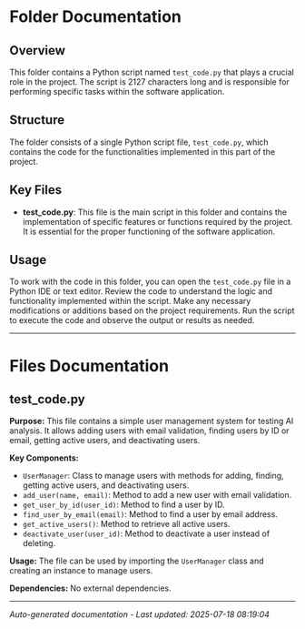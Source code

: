 # Folder Documentation

## Overview
This folder contains a Python script named `test_code.py` that plays a crucial role in the project. The script is 2127 characters long and is responsible for performing specific tasks within the software application.

## Structure
The folder consists of a single Python script file, `test_code.py`, which contains the code for the functionalities implemented in this part of the project.

## Key Files
- **test_code.py**: This file is the main script in this folder and contains the implementation of specific features or functions required by the project. It is essential for the proper functioning of the software application.

## Usage
To work with the code in this folder, you can open the `test_code.py` file in a Python IDE or text editor. Review the code to understand the logic and functionality implemented within the script. Make any necessary modifications or additions based on the project requirements. Run the script to execute the code and observe the output or results as needed.

---

# Files Documentation

## test_code.py

**Purpose:** This file contains a simple user management system for testing AI analysis. It allows adding users with email validation, finding users by ID or email, getting active users, and deactivating users.

**Key Components:**
- `UserManager`: Class to manage users with methods for adding, finding, getting active users, and deactivating users.
- `add_user(name, email)`: Method to add a new user with email validation.
- `get_user_by_id(user_id)`: Method to find a user by ID.
- `find_user_by_email(email)`: Method to find a user by email address.
- `get_active_users()`: Method to retrieve all active users.
- `deactivate_user(user_id)`: Method to deactivate a user instead of deleting.

**Usage:** The file can be used by importing the `UserManager` class and creating an instance to manage users.

**Dependencies:** No external dependencies.

---
*Auto-generated documentation - Last updated: 2025-07-18 08:19:04*
